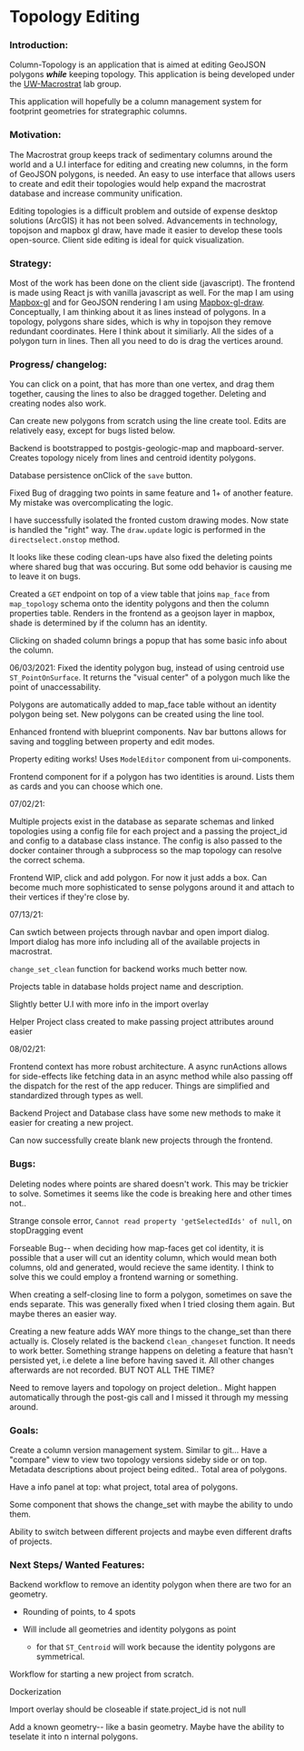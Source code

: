 # Topology Editing

### Introduction:

Column-Topology is an application that is aimed at editing GeoJSON polygons **_while_** keeping topology. This application is being developed under the [UW-Macrostrat](https://macrostrat.org/) lab group.

This application will hopefully be a column management system for footprint geometries for strategraphic columns.

### Motivation:

The Macrostrat group keeps track of sedimentary columns around the world and a U.I interface for editing and creating new columns, in the form of GeoJSON polygons, is needed. An easy to use interface that allows users to create and edit their topologies would help expand the macrostrat database and increase community unification.

Editing topologies is a difficult problem and outside of expense desktop solutions (ArcGIS) it has not been solved. Advancements in technology, topojson and mapbox gl draw, have made it easier to develop these tools open-source. Client side editing is ideal for quick visualization.

### Strategy:

Most of the work has been done on the client side (javascript). The frontend is made using React js with vanilla javascript as well. For the map I am using [Mapbox-gl](https://github.com/mapbox/mapbox-gl-js) and for GeoJSON rendering I am using [Mapbox-gl-draw](https://github.com/mapbox/mapbox-gl-draw). Conceptually, I am thinking about it as lines instead of polygons. In a topology, polygons share sides, which is why in topojson they remove redundant coordinates. Here I think about it similiarly. All the sides of a polygon turn in lines. Then all you need to do is drag the vertices around.

### Progress/ changelog:

You can click on a point, that has more than one vertex, and drag them together, causing the lines to also be dragged together. Deleting and creating nodes also work.

Can create new polygons from scratch using the line create tool. Edits are relatively easy, except for bugs listed below.

Backend is bootstrapped to postgis-geologic-map and mapboard-server. Creates topology nicely from lines and centroid identity polygons.

Database persistence onClick of the `save` button.

Fixed Bug of dragging two points in same feature and 1+ of another feature. My mistake was overcomplicating the logic.

I have successfully isolated the fronted custom drawing modes. Now state is handled the "right" way. The `draw.update` logic is performed in the `directselect.onstop` method.

It looks like these coding clean-ups have also fixed the deleting points where shared bug that was occuring. But some odd behavior is causing me to leave it on bugs.

Created a `GET` endpoint on top of a view table that joins `map_face` from `map_topology` schema onto the identity polygons and then the column properties table. Renders in the frontend as a geojson layer in mapbox, shade is determined by if the column has an identity.

Clicking on shaded column brings a popup that has some basic info about the column.

06/03/2021:
Fixed the identity polygon bug, instead of using centroid use `ST_PointOnSurface`. It returns the "visual center" of a polygon much like the point of unaccessability.

Polygons are automatically added to map_face table without an identity polygon being set. New polygons can be created using the line tool.

Enhanced frontend with blueprint components. Nav bar buttons allows for saving and toggling between property and edit modes.

Property editing works! Uses `ModelEditor` component from ui-components.

Frontend component for if a polygon has two identities is around. Lists them as cards and you can choose which one.

07/02/21:

Multiple projects exist in the database as separate schemas and linked topologies using a config file for each project and a passing the project_id and config to a database class instance. The config is also passed to the docker container through a subprocess so the map topology can resolve the correct schema.

Frontend WIP, click and add polygon. For now it just adds a box. Can become much more sophisticated to sense polygons around it and attach to their vertices if they're close by.

07/13/21:

Can swtich between projects through navbar and open import dialog. Import dialog has more info including all of the available projects in macrostrat.

`change_set_clean` function for backend works much better now.

Projects table in database holds project name and description.

Slightly better U.I with more info in the import overlay

Helper Project class created to make passing project attributes around easier

08/02/21:

Frontend context has more robust architecture. A async runActions allows for side-effects like fetching data
in an async method while also passing off the dispatch for the rest of the app reducer. Things are simplified and standardized through types as well.

Backend Project and Database class have some new methods to make it easier for creating a new project.

Can now successfully create blank new projects through the frontend.

### Bugs:

Deleting nodes where points are shared doesn't work. This may be trickier to solve. Sometimes it seems like the code is breaking here and other times not..

Strange console error, `Cannot read property 'getSelectedIds' of null`, on stopDragging event

Forseable Bug-- when deciding how map-faces get col identity, it is possible that a user will cut an identity column, which would mean both columns, old and generated, would recieve the same identity. I think to solve this we could employ a frontend warning or something.

When creating a self-closing line to form a polygon, sometimes on save the ends separate. This was generally fixed when I tried closing them again. But maybe theres an easier way.

Creating a new feature adds WAY more things to the change_set than there actually is. Closely related is the backend `clean_changeset` function. It needs to work better. Something strange happens on deleting a feature that hasn't persisted yet, i.e delete a line before having saved it. All other changes afterwards are not recorded. BUT NOT ALL THE TIME?

Need to remove layers and topology on project deletion.. Might happen automatically through the post-gis call and I missed it through my messing around.

### Goals:

Create a column version management system. Similar to git... Have a "compare" view to view two topology versions sideby side or on top. Metadata descriptions about project being edited.. Total area of polygons.

Have a info panel at top: what project, total area of polygons.

Some component that shows the change_set with maybe the ability to undo them.

Ability to switch between different projects and maybe even different drafts of projects.

### Next Steps/ Wanted Features:

Backend workflow to remove an identity polygon when there are two for an geometry.

- Rounding of points, to 4 spots

- Will include all geometries and identity polygons as point
  - for that `ST_Centroid` will work because the identity polygons are symmetrical.

Workflow for starting a new project from scratch.

Dockerization

Import overlay should be closeable if state.project_id is not null

Add a known geometry-- like a basin geometry. Maybe have the ability to teselate it into n internal polygons.
